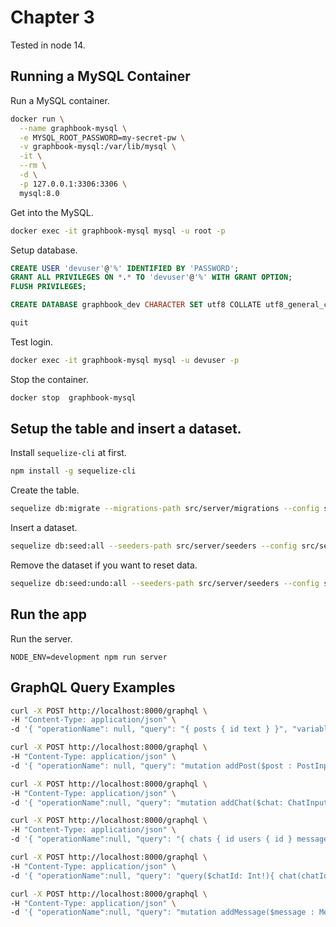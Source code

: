 # Chapter 3

Tested in node 14.

## Running a MySQL Container

Run a MySQL container.

```bash
docker run \
  --name graphbook-mysql \
  -e MYSQL_ROOT_PASSWORD=my-secret-pw \
  -v graphbook-mysql:/var/lib/mysql \
  -it \
  --rm \
  -d \
  -p 127.0.0.1:3306:3306 \
  mysql:8.0
```

Get into the MySQL.

```bash
docker exec -it graphbook-mysql mysql -u root -p
```

Setup database.

```sql
CREATE USER 'devuser'@'%' IDENTIFIED BY 'PASSWORD';
GRANT ALL PRIVILEGES ON *.* TO 'devuser'@'%' WITH GRANT OPTION;
FLUSH PRIVILEGES;

CREATE DATABASE graphbook_dev CHARACTER SET utf8 COLLATE utf8_general_ci;

quit
```

Test login.

```bash
docker exec -it graphbook-mysql mysql -u devuser -p
```

Stop the container.

```bash
docker stop  graphbook-mysql
```

## Setup the table and insert a dataset.

Install `sequelize-cli` at first.

```bash
npm install -g sequelize-cli
```

Create the table.

```bash
sequelize db:migrate --migrations-path src/server/migrations --config src/server/config/index.js
```

Insert a dataset.

```bash
sequelize db:seed:all --seeders-path src/server/seeders --config src/server/config/index.js
```

Remove the dataset if you want to reset data.

```bash
sequelize db:seed:undo:all --seeders-path src/server/seeders --config src/server/config/index.js
```

## Run the app

Run the server.

```
NODE_ENV=development npm run server
```


## GraphQL Query Examples

```sh
curl -X POST http://localhost:8000/graphql \
-H "Content-Type: application/json" \
-d '{ "operationName": null, "query": "{ posts { id text } }", "variables": {} }'
```

```sh
curl -X POST http://localhost:8000/graphql \
-H "Content-Type: application/json" \
-d '{ "operationName": null, "query": "mutation addPost($post : PostInput!) { addPost(post : $post) { id text user { username avatar }}}", "variables":{ "post": { "text": "You just added a post." } } }'
```

```sh
curl -X POST http://localhost:8000/graphql \
-H "Content-Type: application/json" \
-d '{ "operationName":null, "query": "mutation addChat($chat: ChatInput!) { addChat(chat: $chat) { id users { id } }}", "variables":{ "chat": { "users": [1, 2] } } }'
```


```sh
curl -X POST http://localhost:8000/graphql \
-H "Content-Type: application/json" \
-d '{ "operationName":null, "query": "{ chats { id users { id } messages { id text user { id username } } } }", "variables":{} }'
```

```sh
curl -X POST http://localhost:8000/graphql \
-H "Content-Type: application/json" \
-d '{ "operationName":null, "query": "query($chatId: Int!){ chat(chatId: $chatId) { id users { id } messages { id text user { id username } } } }", "variables":{ "chatId": 1 } }'
```

```sh
curl -X POST http://localhost:8000/graphql \
-H "Content-Type: application/json" \
-d '{ "operationName":null, "query": "mutation addMessage($message : MessageInput!) { addMessage(message : $message) { id text }}", "variables":{ "message": { "text": "You just added a message.", "chatId": 1 } } }'
```